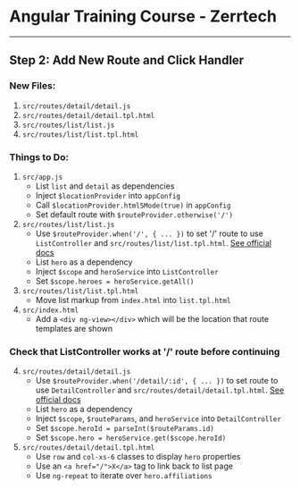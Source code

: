 # Angular Training Course - Zerrtech
-----

## Step 2: Add New Route and Click Handler

### New Files:
1. `src/routes/detail/detail.js`
2. `src/routes/detail/detail.tpl.html`
3. `src/routes/list/list.js`
4. `src/routes/list/list.tpl.html`

### Things to Do:
1. `src/app.js`
   * List `list` and `detail` as dependencies
   * Inject `$locationProvider` into `appConfig`
   * Call `$locationProvider.html5Mode(true)` in `appConfig`
   * Set default route with `$routeProvider.otherwise('/')`
2. `src/routes/list/list.js`
   * Use `$routeProvider.when('/', { ... })` to set '/' route to use `ListController` and `src/routes/list/list.tpl.html`. [See official docs](https://docs.angularjs.org/api/ngRoute/provider/$routeProvider#when)   
   * List `hero` as a dependency
   * Inject `$scope` and `heroService` into `ListController`
   * Set `$scope.heroes = heroService.getAll()`
3. `src/routes/list/list.tpl.html`
   * Move list markup from `index.html` into `list.tpl.html`
4. `src/index.html`
   * Add a `<div ng-view></div>` which will be the location that route templates are shown

### Check that ListController works at '/' route before continuing 
4. `src/routes/detail/detail.js`
   * Use `$routeProvider.when('/detail/:id', { ... })` to set route to use `DetailController` and `src/routes/detail/detail.tpl.html`. [See official docs](https://docs.angularjs.org/api/ngRoute/provider/$routeProvider#when)   
   * List `hero` as a dependency
   * Inject `$scope`, `$routeParams`, and `heroService` into `DetailController`
   * Set `$scope.heroId = parseInt($routeParams.id)`
   * Set `$scope.hero = heroService.get($scope.heroId)`
5. `src/routes/detail/detail.tpl.html`
   * Use `row` and `col-xs-6` classes to display `hero` properties
   * Use an `<a href="/">X</a>` tag to link back to list page  
   * Use `ng-repeat` to iterate over `hero.affiliations`
